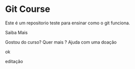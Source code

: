 # Git Course

Este é um repositorio teste para ensinar como o git funciona.

Saiba Mais

Gostou do curso? Quer mais ? Ajuda com uma doação

ok

editação
